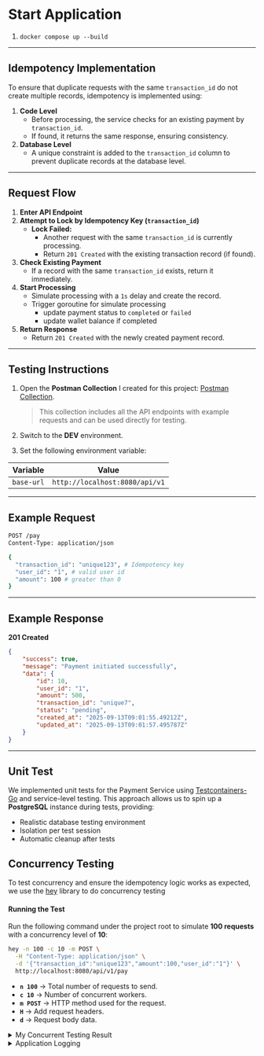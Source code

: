 # Start Application

1. `docker compose up --build`

---

## Idempotency Implementation

To ensure that duplicate requests with the same `transaction_id` do not create multiple records, idempotency is implemented using:

1. **Code Level**
    - Before processing, the service checks for an existing payment by `transaction_id`.
    - If found, it returns the same response, ensuring consistency.
2. **Database Level**
    - A unique constraint is added to the `transaction_id` column to prevent duplicate records at the database level.

---

## Request Flow

1. **Enter API Endpoint**
2. **Attempt to Lock by Idempotency Key (`transaction_id`)**
    - **Lock Failed:**
        - Another request with the same `transaction_id` is currently processing.
        - Return `201 Created` with the existing transaction record (if found).
3. **Check Existing Payment**
    - If a record with the same `transaction_id` exists, return it immediately.
4. **Start Processing**
    - Simulate processing with a `1s` delay and create the record.
    - Trigger goroutine for simulate processing
        - update payment status to `completed` or `failed`
        - update wallet balance if completed
5. **Return Response**
    - Return `201 Created` with the newly created payment record.

---

## Testing Instructions

1. Open the **Postman Collection** I created for this project: [Postman Collection](https://www.postman.com/aviation-geoscientist-80328098/workspace/emb).  
   > This collection includes all the API endpoints with example requests and can be used directly for testing.

2. Switch to the **DEV** environment.
3. Set the following environment variable:

| Variable | Value |
| --- | --- |
| `base-url` | `http://localhost:8080/api/v1` |

---

## Example Request

```bash
POST /pay
Content-Type: application/json

{
  "transaction_id": "unique123", # Idempotency key
  "user_id": "1", # valid user id
  "amount": 100 # greater than 0
}
```

---

## Example Response

**201 Created**

```json
{
    "success": true,
    "message": "Payment initiated successfully",
    "data": {
        "id": 10,
        "user_id": "1",
        "amount": 500,
        "transaction_id": "unique7",
        "status": "pending",
        "created_at": "2025-09-13T09:01:55.49212Z",
        "updated_at": "2025-09-13T09:01:57.495787Z"
    }
}
```

---

## Unit Test
We implemented unit tests for the Payment Service using [Testcontainers-Go](https://golang.testcontainers.org/)  and service-level testing. This approach allows us to spin up a **PostgreSQL** instance during tests, providing:

- Realistic database testing environment
- Isolation per test session
- Automatic cleanup after tests



## Concurrency Testing

To test concurrency and ensure the idempotency logic works as expected, we use the [hey](https://github.com/rakyll/hey) library to do concurrency testing

#### Running the Test

Run the following command under the project root to simulate **100 requests** with a concurrency level of **10**:

```bash
hey -n 100 -c 10 -m POST \
  -H "Content-Type: application/json" \
  -d '{"transaction_id":"unique123","amount":100,"user_id":"1"}' \
  http://localhost:8080/api/v1/pay

```

- **`n 100`** → Total number of requests to send.
- **`c 10`** → Number of concurrent workers.
- **`m POST`** → HTTP method used for the request.
- **`H`** → Add request headers.
- **`d`** → Request body data.

<details>
<summary>My Concurrent Testing Result</summary>

Based on the test results:

- **100 requests** were sent concurrently with **10 workers**.
- **Only 1 request** successfully acquired the lock and proceeded with full processing (indicated by the 1-second latency due to the simulated `time.Sleep(1 * time.Second)`).
- The remaining **99 requests** returned immediately after detecting that the same `transaction_id` was already being processed, which aligns with the **idempotency** design.
- All requests returned **HTTP 201 Created**, confirming that the system consistently returns the same response for duplicate requests with the same `transaction_id`.

    ```bash
        $ hey -n 100 -c 10 -m POST -H "Content-Type: application/json" -d '{"transaction_id":"unique6","amount":100,"user_id":"1"}' http://localhost:8080/api/v1/pay

        # Send 100 requests

        Summary:
        Total:        1.9285 secs
        Slowest:      1.0136 secs
        Fastest:      0.1010 secs
        Average:      0.1129 secs
        Requests/sec: 51.8549

        Total data:   10203 bytes
        Size/request: 102 bytes

        Response time histogram:
        0.101 [1]     |
        0.192 [98]    |■■■■■■■■■■■■■■■■■■■■■■■■■■■■■■■■■■■■■■■■
        0.283 [0]     |
        0.375 [0]     |
        0.466 [0]     |
        0.557 [0]     |
        0.649 [0]     |
        0.740 [0]     |
        0.831 [0]     |
        0.922 [0]     |
        1.014 [1]     | # only 1 request process 1s (sleep 1s)

        Latency distribution:
        10% in 0.1014 secs
        25% in 0.1016 secs
        50% in 0.1020 secs
        75% in 0.1027 secs
        90% in 0.1141 secs
        95% in 0.1197 secs
        99% in 1.0136 secs

        Details (average, fastest, slowest):
        DNS+dialup:   0.0009 secs, 0.1010 secs, 1.0136 secs
        DNS-lookup:   0.0008 secs, 0.0000 secs, 0.0083 secs
        req write:    0.0000 secs, 0.0000 secs, 0.0003 secs
        resp wait:    0.1118 secs, 0.1009 secs, 1.0047 secs
        resp read:    0.0001 secs, 0.0000 secs, 0.0005 secs

        Status code distribution:
        [201] 100 responses # all responses return 201
    ```
</details>    

<details>
<summary>Application Logging</summary>

```bash
# Examples
emb-payment-backend  | [GIN] 2025/09/13 - 09:10:02 | 201 |  100.881567ms |      172.19.0.1 | POST     "/api/v1/pay"
emb-payment-backend  | [Info] message=Payment processing, failed to acquired the lock...                                 
emb-payment-backend  | [GIN] 2025/09/13 - 09:10:02 | 201 |  100.781749ms |      172.19.0.1 | POST     "/api/v1/pay"
emb-payment-backend  | [Info] message=Payment processing, failed to acquired the lock...                                 
emb-payment-backend  | [GIN] 2025/09/13 - 09:10:02 | 201 |  100.782061ms |      172.19.0.1 | POST     "/api/v1/pay"
emb-payment-backend  | [Info] message=Payment processing, failed to acquired the lock...                                 
emb-payment-backend  | [GIN] 2025/09/13 - 09:10:02 | 201 |  100.804661ms |      172.19.0.1 | POST     "/api/v1/pay"
```
</details>
    